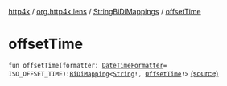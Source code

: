 [http4k](../../index.md) / [org.http4k.lens](../index.md) / [StringBiDiMappings](index.md) / [offsetTime](./offset-time.md)

# offsetTime

`fun offsetTime(formatter: `[`DateTimeFormatter`](https://docs.oracle.com/javase/9/docs/api/java/time/format/DateTimeFormatter.html)` = ISO_OFFSET_TIME): `[`BiDiMapping`](../-bi-di-mapping/index.md)`<`[`String`](https://kotlinlang.org/api/latest/jvm/stdlib/kotlin/-string/index.html)`!, `[`OffsetTime`](https://docs.oracle.com/javase/9/docs/api/java/time/OffsetTime.html)`!>` [(source)](https://github.com/http4k/http4k/blob/master/http4k-core/src/main/kotlin/org/http4k/lens/BiDiMapping.kt#L76)